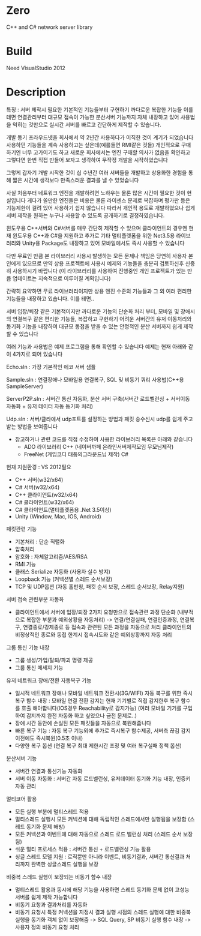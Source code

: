 # Zero
C++ and C# network server library

# Build
Need VisualStudio 2012

# Description

특징 : 서버 제작시 필요한 기본적인 기능들부터 구현하기 까다로운 복잡한 기능들 이를 테면 연결관리부터 대규모 접속이 가능한 분산서버 기능까지 자체 내장하고 있어 사용법을 익히는 것만으로 실시간 서버를 빠르고 간단하게 제작할 수 있습니다.


개발 동기
 프라우드넷을 회사에서 약 2년간 사용하다가 이직한 것이 계기가 되었습니다
 사용하던 기능들을 계속 사용하고는 싶은데(예를들면 RMI같은 것들) 개인적으로 구매하기엔 너무 고가이기도 하고 새로운 회사에서는 엔진 구매할 의사가 없음을 확인하고 그렇다면 한번 직접 만들어 보자고 생각하여 무작정 개발을 시작하였습니다

 그렇게 갑자기 개발 시작한 것이 십 수년간 여러 서버들을 개발하고 상용화한 경험을 통해 짧은 시간에 생각보다 만족스러운 결과를 낼 수 있었습니다

 사실 처음부터 네트워크 엔진을 개발하려면 노하우는 물론 많은 시간이 필요한 것이 현실입니다
 게다가 쓸만한 엔진들은 비용은 물론 라이센스 문제로 복잡하며 평가판 등은 기능제한이 걸려 있어 사용하기 쉽지 않습니다
 따라서 개인적 용도로 개발하였으나 쉽게 서버 제작을 원하는 누구나 사용할 수 있도록 공개하기로 결정하였습니다.

 윈도우용 C++서버와 C#서버를 매우 간단히 제작할 수 있으며 클라이언트의 경우엔 현재 윈도우용 C++과 C#을 지원하고 추가로 기타 멀티플렛폼을 위한 Net3.5용 라이브러리와 Unity용 Package도 내장하고 있어 모바일에서도 즉시 사용할 수 있습니다

 다만 무료인 만큼 본 라이브러리 사용시 발생하는 모든 문제나 책임은 당연히 사용자 본인에게 있으므로 만약 상용 프로젝트에 사용시 예제와 기능들을 충분히 검토하신후 신중히 사용하시기 바랍니다
 (이 라이브러리를 사용하여 진행중인 개인 프로젝트가 있는 만큼 업데이트는 지속적으로 이루어질 계획입니다)


 간략히 요약하면 무료 라이브러리이지만 상용 엔진 수준의 기능들과 그 외 여러 편리한 기능들을 내장하고 있습니다. 이를 테면..

 서버 입장/퇴장 같은 기본적이지만 까다로운 기능의 단순화 처리 부터, 모바일 및 장애시의 연결복구 같은 편리한 기능들, 복잡하고 구현하기 어려운 서버간의 유저 이동처리와 동기화 기능을 내장하여 대규모 동접을 받을 수 있는 안정적인 분산 서버까지 쉽게 제작할 수 있습니다

 여러 기능과 사용법은 예제 프로그램을 통해 확인할 수 있습니다
 예제는 현재 아래와 같이 4가지로 되어 있습니다

Echo.sln : 가장 기본적인 에코 서버 샘플

Sample.sln : 연결장애나 모바일용 연결복구,  SQL 및 비동기 쿼리 사용법(C++용 SampleServer)

ServerP2P.sln : 서버간 통신 자동화, 분산 서버 구축(서버간 로드벨런싱 + 서버이동 자동화 + 유저 데이터 자동 동기화 처리)

Udp.sln : 서버/클라에서 udp포트를 설정하는 방법과 패킷 송수신시 udp를 쉽게 주고 받는 방법을 보여줍니다




* 참고하거나 관련 코드를 직접 수정하여 사용한 라이브러리 목록은 아래와 같습니다 
  - ADO 라이브러리 C++ (네이버까페 온라인서버제작모임 무모님제작)
  - FreeNet (게임코디 태풍의그라운드님 제작) C#






현재 지원환경 : VS 2012필요
- C++ 서버(w32/x64)
- C#  서버(w32/x64)
- C++ 클라이언트(w32/x64)
- C#  클라이언트(w32/x64)
- C#  클라이언트(멀티플렛폼용 .Net 3.5이상)
- Unity (Window, Mac, IOS, Android)


패킷관련 기능
- 기본처리 : 단순 직렬화
- 압축처리
- 암호화 : 자체알고리즘/AES/RSA
- RMI 기능
- 클래스 Serialize 자동화 (사용자 실수 방지)
- Loopback 기능 (커넥션별 스레드 순서보장)
- TCP 및 UDP옵션 (자동 홀펀칭, 패킷 순서 보장, 스레드 순서보장, Relay지원)


서버 접속 관련부분 자동화
- 클라이언트에서 서버에 입장/퇴장 2가지 요청만으로 접속관련 과정 단순화 (내부적으로 복잡한 부분과 예외상황을 자동처리)
  -> 연결/연결실패, 연결인증과정, 연결복구, 연결종료/강제종료 등 접속과 관련된 모든 과정을 자동으로 처리
     클라이언트의 비정상적인 종료와 동접 한계시 접속시도와 같은 예외상황까지 자동 처리


그룹 통신 기능 내장
- 그룹 생성/가입/탈퇴/파괴 명령 제공
- 그룹 통신 메세지 기능


유저 네트워크 장애/전환 자동복구 기능
- 일시적 네트워크 장애나 모바일 네트워크 전환시(3G/WIFI) 자동 복구를 위한 즉시복구 함수 내장
  : 모바일 연결 전환 감지는 현재 기기별로 직접 감지한후 복구 함수를 호출 해야합니다(IOS경우 Reachability로 감지가능)
    (여러 모바일 기기를 구입하여 감지까지 완전 자동화 하고 싶었으나 금전 문제로..)
- 장애 시간 동안에 손실된 모든 패킷들을 자동으로 복원해줍니다
- 빠른 복구 기능 : 자동 복구 기능외에 추가로 즉시복구 함수제공, 서버측 끊김 감지 이전에도 즉시복원(0.5초 이내)
- 다양한 복구 옵션 (연결 복구 최대 제한시간 조정 및 여러 복구실패 정책 옵션)


분산서버 기능
- 서버간 연결과 통신기능 자동화
- 서버 이동 자동화 : 서버간 자동 로드벨런싱, 유저데이터 동기화 기능 내장, 인증키 자동 관리


멀티코어 활용
- 모든 실행 부분에 멀티스레드 적용
- 멀티스레드 실행시 모든 커넥션에 대해 독립적인 스레드에서만 실행됨을 보장함 (스레드 동기화 문제 해방)
- 모든 커넥션과 이벤트에 대해 자동으로 스레드 로드 밸런싱 처리 (스레드 순서 보장됨)
- 쉬운 멀티 프로세스 적용 : 서버간 통신 + 로드벨런싱 기능 활용
- 싱글 스레드 모델 지원 : 로직뿐만 아니라 이벤트, 비동기결과, 서버간 통신결과 처리까지 완벽한 싱글스레드 실행을 보장


비중복 스레드 실행이 보장되는 비동기 함수 내장
- 멀티스레드 활용과 동시에 해당 기능을 사용하면 스레드 동기화 문제 없이 고성능 서버를 쉽게 제작 가능합니다
- 비동기 요청과 결과처리를 자동화
- 비동기 요청시 특정 커넥션을 지정시 결과 실행 시점의 스레드 실행에 대한 비중복실행을 동기화 객체 없이 보장해줌
  -> SQL Query, SP 비동기 실행 함수 내장
  -> 사용자 정의 비동기 요청 처리
